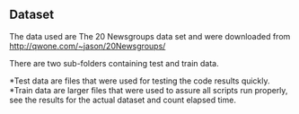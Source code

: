 ## Dataset

The data used are The 20 Newsgroups data set and were downloaded from http://qwone.com/~jason/20Newsgroups/ 

There are two sub-folders containing test and train data. 

*Test data are files that were used for testing the code results quickly.
*Train data are larger files that were used to assure all scripts run properly, see the results for the actual dataset and count elapsed time.
